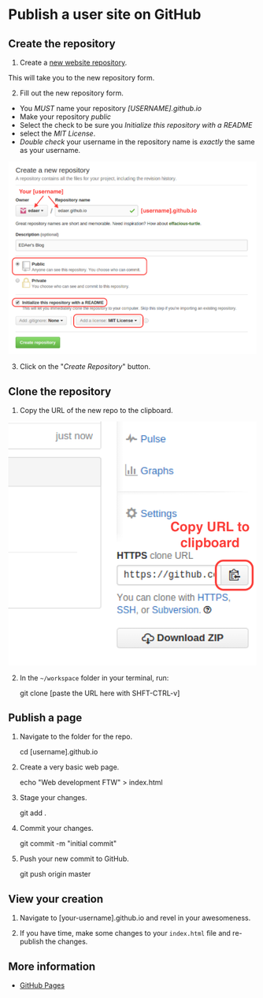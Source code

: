 Publish a user site on GitHub
=================================

## Create the repository

1. Create a [new website repository](https://github.com/new).

This will take you to the new repository form.

2. Fill out the new repository form.

 * You *MUST* name your repository *[USERNAME].github.io*
 * Make your repository *public*
 * Select the check to be sure you *Initialize this repository with a README*
 * select the *MIT License*.
 * *Double check* your username in the repository name is _exactly_ the same as your username.

![The new repository form](images/create-user-website.png)

3. Click on the "*Create Repository*" button.

## Clone the repository

1. Copy the URL of the new repo to the clipboard.

![Copy the repo URL](images/clone-repo.png)

2. In the `~/workspace` folder in your terminal, run:

    git clone [paste the URL here with SHFT-CTRL-v]

## Publish a page

1. Navigate to the folder for the repo.

    cd [username].github.io

2. Create a very basic web page.

    echo "Web development FTW" > index.html

3. Stage your changes.

    git add .

4. Commit your changes.

    git commit -m "initial commit"

5. Push your new commit to GitHub.

    git push origin master

## View your creation

1. Navigate to [your-username].github.io and revel in your awesomeness.

2. If you have time, make some changes to your `index.html` file and re-publish the changes.

## More information

* [GitHub Pages](https://pages.github.com/)

